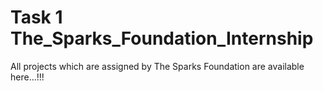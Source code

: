 # Task 1 The_Sparks_Foundation_Internship
All projects which are assigned by The Sparks Foundation are available  here...!!!
